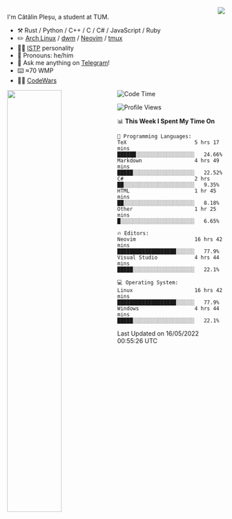 <!--![](https://github.com/Catalinhimself/Catalinhimself/blob/main/Sakura_Nene_CPP.jpg)-->

<a href="https://github.com/RaoHai/RaoHai/actions">
<img align="right" src="https://github-readme-stats.vercel.app/api/wakatime?username=catalinhimself&theme=calm&layout=compact&langs_count=20" />
</a>
 
I'm Cătălin Pleșu, a student at TUM.

-   :hammer_and_pick: Rust / Python / C++ / C / C# / JavaScript / Ruby 
-   :pencil2: [Arch Linux](https://wiki.archlinux.org/title/Arch_Linux) / [dwm](https://dwm.suckless.org/) / [Neovim](https://neovim.io/) / [tmux](https://github.com/tmux/tmux/wiki)
-   :man_scientist: [ISTP](https://www.16personalities.com/istp-personality) personality
-   :man: Pronouns: he/him
-   :thought_balloon: Ask me anything on [Telegram](https://t.me/catalinplesu)!
-   ⌨️ ≈70 WMP
-   👨‍💻 [CodeWars](https://www.codewars.com/users/Catalinhimself)

[<img align="left" width="50%" src="https://github-readme-stats-ouuan.vercel.app/api?username=catalinplesu&theme=calm&show_icons=true">](https://metrics.lecoq.io/catalinplesu#gh-dark-mode-only)
 
<!--START_SECTION:waka-->
![Code Time](http://img.shields.io/badge/Code%20Time-0%20secs-blue)

![Profile Views](http://img.shields.io/badge/Profile%20Views-27-blue)

📊 **This Week I Spent My Time On** 

```text
💬 Programming Languages: 
TeX                      5 hrs 17 mins       ██████░░░░░░░░░░░░░░░░░░░   24.66% 
Markdown                 4 hrs 49 mins       █████░░░░░░░░░░░░░░░░░░░░   22.52% 
C#                       2 hrs               ██░░░░░░░░░░░░░░░░░░░░░░░   9.35% 
HTML                     1 hr 45 mins        ██░░░░░░░░░░░░░░░░░░░░░░░   8.18% 
Other                    1 hr 25 mins        █░░░░░░░░░░░░░░░░░░░░░░░░   6.65%

🔥 Editors: 
Neovim                   16 hrs 42 mins      ███████████████████░░░░░░   77.9% 
Visual Studio            4 hrs 44 mins       █████░░░░░░░░░░░░░░░░░░░░   22.1%

💻 Operating System: 
Linux                    16 hrs 42 mins      ███████████████████░░░░░░   77.9% 
Windows                  4 hrs 44 mins       █████░░░░░░░░░░░░░░░░░░░░   22.1%

```


 Last Updated on 16/05/2022 00:55:26 UTC
<!--END_SECTION:waka-->
